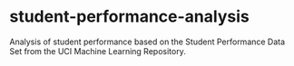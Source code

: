 # student-performance-analysis
 Analysis of student performance based on the Student Performance Data Set from the UCI Machine Learning Repository.
